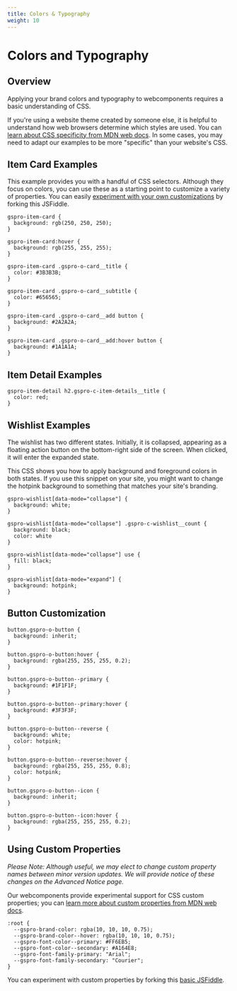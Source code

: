 ```yaml
---
title: Colors & Typography
weight: 10
---
```


# Colors and Typography

## Overview

Applying your brand colors and typography to webcomponents requires a basic understanding of CSS.

If you're using a website theme created by someone else, it is helpful to understand how web browsers determine which styles are used. You can [learn about CSS specificity from MDN web docs](https://developer.mozilla.org/en-US/docs/Web/CSS/Specificity). In some cases, you may need to adapt our examples to be more "specific" than your website's CSS.

## Item Card Examples

This example provides you with a handful of CSS selectors. Although they focus on colors, you can use these as a starting point to customize a variety of properties. You can easily [experiment with your own customizations](https://jsfiddle.net/goshujomo/j1xd8uos/) by forking this JSFiddle.

```
gspro-item-card {
  background: rgb(250, 250, 250);
}

gspro-item-card:hover {
  background: rgb(255, 255, 255);
}

gspro-item-card .gspro-o-card__title {
  color: #3B3B3B;
}

gspro-item-card .gspro-o-card__subtitle {
  color: #656565;
}

gspro-item-card .gspro-o-card__add button {
  background: #2A2A2A;
}

gspro-item-card .gspro-o-card__add:hover button {
  background: #1A1A1A;
}
```

## Item Detail Examples

```
gspro-item-detail h2.gspro-c-item-details__title {
  color: red;
}
```

## Wishlist Examples

The wishlist has two different states. Initially, it is collapsed, appearing as a floating action button on the bottom-right side of the screen. When clicked, it will enter the expanded state.

This CSS shows you how to apply background and foreground colors in both states. If you use this snippet on your site, you might want to change the hotpink background to something that matches your site's branding.

```
gspro-wishlist[data-mode="collapse"] {
  background: white;
}

gspro-wishlist[data-mode="collapse"] .gspro-c-wishlist__count {
  background: black;
  color: white
}

gspro-wishlist[data-mode="collapse"] use {
  fill: black;
}

gspro-wishlist[data-mode="expand"] {
  background: hotpink;
}
```

## Button Customization

```
button.gspro-o-button {
  background: inherit;
}

button.gspro-o-button:hover {
  background: rgba(255, 255, 255, 0.2);
}

button.gspro-o-button--primary {
  background: #1F1F1F;
}

button.gspro-o-button--primary:hover {
  background: #3F3F3F;
}

button.gspro-o-button--reverse {
  background: white;
  color: hotpink;
}

button.gspro-o-button--reverse:hover {
  background: rgba(255, 255, 255, 0.8);
  color: hotpink;
}

button.gspro-o-button--icon {
  background: inherit;
}

button.gspro-o-button--icon:hover {
  background: rgba(255, 255, 255, 0.2);
}
```

## Using Custom Properties

_Please Note: Although useful, we may elect to change custom property names between minor version updates. We will provide notice of these changes on the Advanced Notice page._

Our webcomponents provide experimental support for CSS custom properties; you can [learn more about custom properties from MDN web docs](https://developer.mozilla.org/en-US/docs/Web/CSS/Using_CSS_custom_properties).

```
:root {
  --gspro-brand-color: rgba(10, 10, 10, 0.75);
  --gspro-brand-color--hover: rgba(10, 10, 10, 0.75);
  --gspro-font-color--primary: #FF6EB5;
  --gspro-font-color--secondary: #A164E8;
  --gspro-font-family-primary: "Arial";
  --gspro-font-family-secondary: "Courier";
}
```

You can experiment with custom properties by forking this [basic JSFiddle](http://jsfiddle.net/goshujomo/b1uks4n7/).
